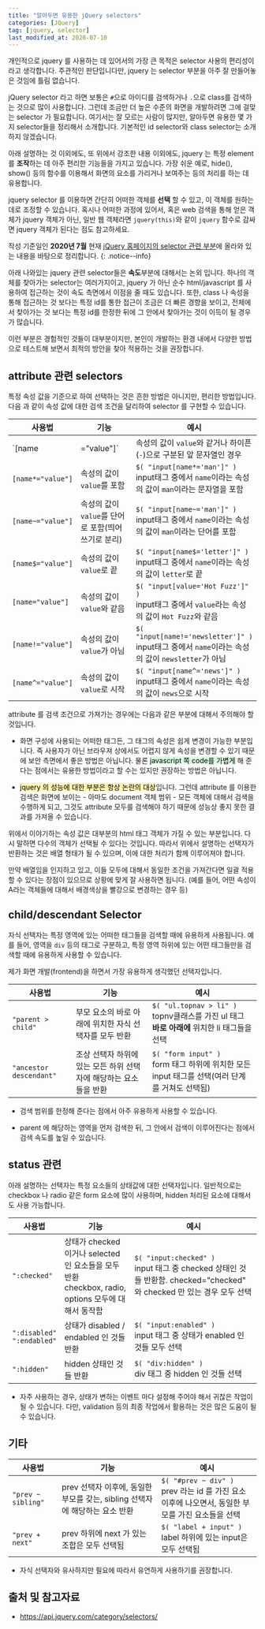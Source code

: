 ```yaml
---
title: "알아두면 유용한 jQuery selectors"
categories: [JQuery]
tag: [jquery, selector]
last_modified_at: 2020-07-10
---
```

개인적으로 jquery 를 사용하는 데 있어서의 가장 큰 목적은 selector 사용의 편리성이라고 생각합니다. 주관적인 판단입니다만, jquery 는 selector 부분을 아주 잘 만들어놓은 것임에 틀림 없습니다. 

jQuery selector 라고 하면 보통은 `#`으로 아이디를 검색하거나 `.`으로 class를 검색하는 것으로 많이 사용합니다. 그런데 조금만 더 높은 수준의 화면을 개발하려면 그에 걸맞는 selector 가 필요합니다. 여기서는 잘 모르는 사람이 많지만, 알아두면 유용한 몇 가지 selector들을 정리해서 소개합니다. 기본적인 id selector와 class selector는 소개하지 않겠습니다.

아래 설명하는 것 이외에도, 또 위에서 강조한 내용 이외에도, jquery 는 특정 element 를 **조작**하는 데 아주 편리한 기능들을 가지고 있습니다. 가장 쉬운 예로, hide(), show() 등의 함수를 이용해서 화면의 요소를 가리거나 보여주는 등의 처리를 하는 데 유용합니다. 

jquery selector 를 이용하면 간단히 어떠한 객체를 **선택** 할 수 있고, 이 객체를 원하는 데로 조정할 수 있습니다. 혹시나 어떠한 과정에 있어서, 혹은 web 검색을 통해 얻은 객체가 jquery 객체가 아닌, 일반 웹 객체라면 `jquery(this)`와 같이 `jquery` 함수로 감싸면 jquery 객체가 된다는 점도 참고하세요.

작성 기준일인 **2020년 7월** 현재 [jQuery 홈페이지의 selector 관련 부분](https://api.jquery.com/category/selectors/)에 올라와 있는 내용을 바탕으로 정리합니다. 
{: .notice--info}

아래 나와있는 jquery 관련 selector들은 **속도**부분에 대해서는 논외 입니다. 하나의 객체를 찾아가는 selector는 여러가지이고, jquery 가 아닌 순수 html/javascript 를 사용하여 접근하는 것이 속도 측면에서 이점을 줄 때도 있습니다. 또한, class 나 속성을 통해 접근하는 것 보다는 특정 id를 통한 접근이 조금은 더 빠른 경향을 보이고, 전체에서 찾아가는 것 보다는 특정 id를 한정한 뒤에 그 안에서 찾아가는 것이 이득이 될 경우가 많습니다. 

이런 부분은 경험적인 것들이 대부분이지만, 본인이 개발하는 환경 내에서 다양한 방법으로 테스트해 보면서 최적의 방안을 찾아 적용하는 것을 권장합니다.
  
## attribute 관련 selectors

특정 속성 값을 기준으로 하여 선택하는 것은 흔한 방법은 아니지만, 편리한 방법입니다. 다음 과 같이 속성 값에 대한 검색 조건을 달리하여 selector 를 구현할 수 있습니다.  

| 사용법 | 기능 | 예시 |
|------|------|----|
|`[name|="value"]`|속성의 값이 `value`와 같거나 하이픈(`-`)으로 구분된 앞 문자열인 경우|`$( "a[hreflang|='en']" )`<br>a태그 중에서 `hreflang`이라는 속성의 값이 `en`과 같거나 하이픈(`-`)으로 구분된 앞 문자열인 경우|
|`[name*="value"]`|속성의 값이 `value`를 포함|`$( "input[name*='man']" )`<br>input태그 중에서 `name`이라는 속성의 값이 `man`이라는 문자열을 포함|
|`[name~="value"]`|속성의 값이 `value`를 단어로 포함(띄어쓰기로 분리)|`$( "input[name~='man']" )`<br>input태그 중에서 `name`이라는 속성의 값이 `man`이라는 단어를 포함|
|`[name$="value"]`|속성의 값이 `value`로 끝|`$( "input[name$='letter']" )`<br>input태그 중에서 `name`이라는 속성의 값이 `letter`로 끝|
|`[name="value"]`|속성의 값이 `value`와 같음|`$( "input[value='Hot Fuzz']" )`<br>input태그 중에서 `value`라는 속성의 값이 `Hot Fuzz`와 같음|
|`[name!="value"]`|속성의 값이 `value`가 아님|`$( "input[name!='newsletter']" )`<br>input태그 중에서 `name`이라는 속성의 값이 `newsletter`가 아님|
|`[name^="value"]`|속성의 값이 `value`로 시작|`$( "input[name^='news']" )`<br>input태그 중에서 `name`이라는 속성의 값이 `news`으로 시작|

attribute 를 검색 조건으로 가져가는 경우에는 다음과 같은 부분에 대해서 주의해야 할 것입니다. 

- 화면 구성에 사용되는 어떠한 태그든, 그 태그의 속성은 쉽게 변경이 가능한 부분입니다. 즉 사용자가 아닌 브라우져 상에서도 어렵지 않게 속성을 변경할 수 있기 때문에 보안 측면에서 좋은 방법은 아닙니다. 물론 <mark style='background-color: #dcffe4'>javascript 쪽 code를 가볍게</mark> 해 준다는 점에서는 유용한 방법이라고 할 수는 있지만 권장하는 방법은 아닙니다.

- <mark style='background-color: #fff5b1'>jquery 의 성능에 대한 부분은 항상 논란의 대상</mark>입니다. 그런데 attribute 를 이용한 검색은 화면에 보이는 - 아마도 document 객체 범위 - 모든 객체에 대해서 검색을 수행하게 되고, 그것도 attribute 모두를 검색해야 하기 때문에 성능상 좋지 못한 결과를 가져올 수 있습니다. 

위에서 이야기하는 속성 값은 대부분의 html 태그 객체가 가질 수 있는 부분입니다. 다시 말하면 다수의 객체가 선택될 수 있다는 것입니다. 따라서 위에서 설명하는 선택자가 반환하는 것은 배열 형태가 될 수 있으며, 이에 대한 처리가 함께 이루어져야 합니다. 

만약 배열임을 인지하고 있고, 이들 모두에 대해서 동일한 조건을 가져간다면 일괄 적용할 수 있다는 장점이 있으므로 상황에 맞게 잘 사용하면 됩니다. (예를 들어, 어떤 속성이 A라는 객체들에 대해서 배경색상을 빨강으로 변경하는 경우 등)

## child/descendant Selector

자식 선택자는 특정 영역에 있는 어떠한 태그들을 검색할 때에 유용하게 사용됩니다. 예를 들어, 영역을 `div` 등의 태그로 구분하고, 특정 영역 하위에 있는 어떤 태그들만을 검색할 때에 유용하게 사용할 수 있습니다. 

제가 화면 개발(frontend)을 하면서 가장 유용하게 생각했던 선택자입니다. 

| 사용법 | 기능 | 예시 |
|------|------|----|
|`"parent > child"`|부모 요소의 바로 아래에 위치한 자식 선택자를 모두 반환|`$( "ul.topnav > li" )`<br>topnv클래스를 가진 ul 태그 **바로 아래에** 위치한 li 태그들을 선택|
|`"ancestor descendant"`|조상 선택자 하위에 있는 모든 하위 선택자에 해당하는 요소들을 반환|`$( "form input" )`<br>form 태그 하위에 위치한 모든 input 태그를 선택(여러 단계를 거쳐도 선택됨)|

- 검색 범위를 한정해 준다는 점에서 아주 유용하게 사용할 수 있습니다. 

- parent 에 해당하는 영역을 먼저 검색한 뒤, 그 안에서 검색이 이루어진다는 점에서 검색 속도를 높일 수 있습니다.

## status 관련

아래 설명하는 선택자는 특정 요소들의 상태값에 대한 선택자입니다. 일반적으로는 checkbox 나 radio 같은 form 요소에 많이 사용하며, hidden 처리된 요소에 대해서도 사용 가능합니다.

| 사용법 | 기능 | 예시 |
|------|------|----|
|`":checked"`|상태가 checked 이거나 selected 인 요소들을 모두 반환<br>checkbox, radio, options 모두에 대해서 동작함|`$( "input:checked" )`<br>input 태그 중 checked 상태인 것들 반환함. checked="checked" 와 checked 만 있는 경우 모두 선택|
|`":disabled"`<br>`":endabled"`|상태가 disabled / endabled 인 것들 반환|`$( "input:enabled" )`<br>input 태그 중 상태가 enabled 인 것들 모두 선택|
|`":hidden"`|hidden 상태인 것들 반환|`$( "div:hidden" )`<br>div 태그 중 hidden 인 것들 선택|

- 자주 사용하는 경우, 상태가 변하는 이벤트 마다 설정해 주어야 해서 귀찮은 작업이 될 수 있습니다. 다만, validation 등의 최종 작업에서 활용하는 것은 많은 도움이 될 수 있습니다.

## 기타

| 사용법 | 기능 | 예시 |
|------|------|----|
|`"prev ~ sibling"`|prev 선택자 이후에, 동일한 부모를 갖는, sibling 선택자에 해당하는 요소 반환|`$( "#prev ~ div" )`<br>prev 라는 id 를 가진 요소 이후에 나오면서, 동일한 부모를 가진 요소들을 선택|
|`"prev + next"`|prev 하위에 next 가 있는 조합은 모두 선택됨|`$( "label + input" )`<br>label 하위에 있는 input은 모두 선택됨|

- 자식 선택자와 유사하지만 필요에 따라서 유연하게 사용하기를 권장합니다.

## 출처 및 참고자료

- <https://api.jquery.com/category/selectors/>